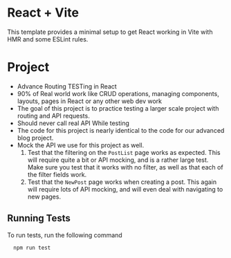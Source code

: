 # React + Vite

This template provides a minimal setup to get React working in Vite with HMR and some ESLint rules.

# Project

- Advance Routing TESTing in React
- 90% of Real world work like CRUD operations, managing components, layouts, pages in React or any other web dev work
- The goal of this project is to practice testing a larger scale project with routing and API requests.
- Should never call real API While testing
- The code for this project is nearly identical to the code for our advanced blog project.
- Mock the API we use for this project as well.
  1. Test that the filtering on the `PostList` page works as expected.
     This will require quite a bit or API mocking, and is a rather large test. Make sure you test that it works with no filter, as well as that each of the filter fields work.
  2. Test that the `NewPost` page works when creating a post. This again will require lots of API mocking, and will even deal with navigating to new pages.

## Running Tests

To run tests, run the following command

```bash
  npm run test
```
